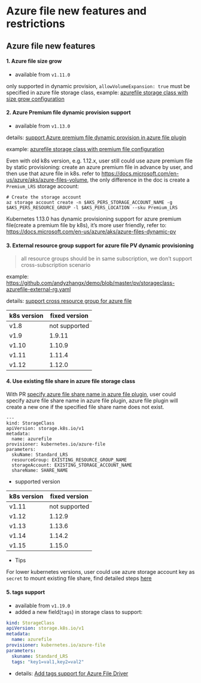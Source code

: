 # Azure file new features and restrictions
## Azure file new features
#### 1. Azure file size grow
 - available from `v1.11.0`

only supported in dynamic provision, `allowVolumeExpansion: true` must be specified in azure file storage class, example: [azurefile storage class with size grow configuration](https://github.com/andyzhangx/demo/blob/master/pv/storageclass-azurefile-sizegrow.yaml)

#### 2. Azure Premium file dynamic provision support
 - available from `v1.13.0`

details: [support Azure premium file dynamic provision in azure file plugin](https://github.com/kubernetes/kubernetes/pull/69718)

example: [azurefile storage class with premium file configuration](https://github.com/andyzhangx/demo/blob/master/pv/storageclass-azurefile-premium.yaml)

Even with old k8s version, e.g. 1.12.x, user still could use azure premium file by static provisioning: create an azure premium file in advance by user, and then use that azure file in k8s.
refer to https://docs.microsoft.com/en-us/azure/aks/azure-files-volume, the only difference in the doc is create a `Premium_LRS` storage account:
```
# Create the storage account
az storage account create -n $AKS_PERS_STORAGE_ACCOUNT_NAME -g $AKS_PERS_RESOURCE_GROUP -l $AKS_PERS_LOCATION --sku Premium_LRS
```
 
Kubernetes 1.13.0 has dynamic provisioning support for azure premium file(create a premium file by k8s), it’s more user friendly, refer to: https://docs.microsoft.com/en-us/azure/aks/azure-files-dynamic-pv

#### 3. External resource group support for azure file PV dynamic provisioning
> all resource groups should be in same subscription, we don’t support cross-subscription scenario

example: https://github.com/andyzhangx/demo/blob/master/pv/storageclass-azurefile-external-rg.yaml

details: [support cross resource group for azure file](https://github.com/kubernetes/kubernetes/pull/68117)

| k8s version | fixed version |
| ---- | ---- |
| v1.8 | not supported |
| v1.9 | 1.9.11 |
| v1.10 | 1.10.9 |
| v1.11 | 1.11.4 |
| v1.12 | 1.12.0 |

#### 4. Use existing file share in azure file storage class
With PR [specify azure file share name in azure file plugin](https://github.com/kubernetes/kubernetes/pull/76988), user could specify azure file share name in azure file plugin, azure file plugin will create a new one if the specified file share name does not exist.

```
---
kind: StorageClass
apiVersion: storage.k8s.io/v1
metadata:
  name: azurefile
provisioner: kubernetes.io/azure-file
parameters:
  skuName: Standard_LRS
  resourceGroup: EXISTING_RESOURCE_GROUP_NAME
  storageAccount: EXISTING_STORAGE_ACCOUNT_NAME
  shareName: SHARE_NAME
```

 - supported version
 
| k8s version | fixed version |
| ---- | ---- |
| v1.11 | not supported |
| v1.12 | 1.12.9 |
| v1.13 | 1.13.6 |
| v1.14 | 1.14.2 |
| v1.15 | 1.15.0 |

 - Tips
 
 For lower kubernetes versions, user could use azure storage account key as `secret` to mount existing file share, find detailed steps [here](https://docs.microsoft.com/en-us/azure/aks/azure-files-volume)

#### 5. tags support
- available from `v1.19.0`
- added a new field(`tags`) in storage class to support:
```yaml
kind: StorageClass
apiVersion: storage.k8s.io/v1
metadata:
  name: azurefile
provisioner: kubernetes.io/azure-file
parameters:
  skuname: Standard_LRS
  tags: "key1=val1,key2=val2"
```
- details: [Add tags support for Azure File Driver](https://github.com/kubernetes/kubernetes/pull/92825)
